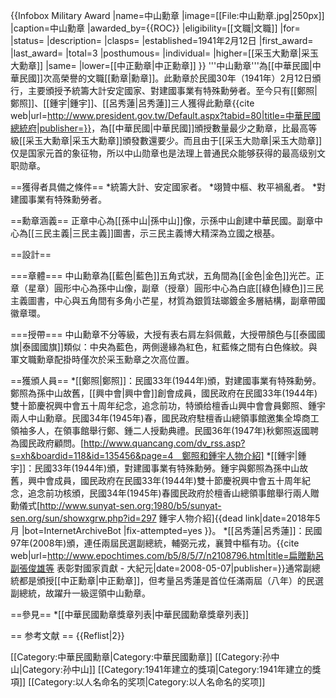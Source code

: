 {{Infobox Military Award
|name=中山勳章
|image=[[File:中山勳章.jpg|250px]]
|caption=中山勳章
|awarded_by={{ROC}}
|eligibility=[[文職|文職]]
|for=
|status=
|description=
|clasps=
|established=1941年2月12日
|first_award= 
|last_award=
|total=3
|posthumous=
|individual=
|higher=[[采玉大勳章|采玉大勳章]]
|same=
|lower=[[中正勳章|中正勳章]]
}}
'''中山勳章'''為[[中華民國|中華民國]]次高榮譽的文職[[勳章|勳章]]。此勳章於民國30年（1941年）2月12日頒行，主要頒授予統籌大計安定國家、對建國事業有特殊勳勞者。至今只有[[鄭照|鄭照]]、[[鍾宇|鍾宇]]、[[呂秀蓮|呂秀蓮]]三人獲得此勳章<ref>{{cite web|url=http://www.president.gov.tw/Default.aspx?tabid=80|title=中華民國總統府|publisher=}}</ref>，為[[中華民國|中華民國]]頒授數量最少之勳章，比最高等級[[采玉大勳章|采玉大勳章]]頒發數還要少。而且由于[[采玉大勋章|采玉大勋章]]仅是国家元首的象征物，所以中山勋章也是法理上普通民众能够获得的最高级别文职勋章。

==獲得者具備之條件==
*統籌大計、安定國家者。 
*翊贊中樞、敉平禍亂者。
*對建國事業有特殊勳勞者。

==勳章涵義==
正章中心為[[孫中山|孫中山]]像，示孫中山創建中華民國。副章中心為[[三民主義|三民主義]]圖書，示三民主義博大精深為立國之根基。

==設計==

===章體===
中山勳章為[[藍色|藍色]]五角式狀，五角間為[[金色|金色]]光芒。正章（星章）圓形中心為孫中山像，副章（授章）圓形中心為白底[[綠色|綠色]]三民主義圖書，中心與五角間有多角小芒星，材質為銀質珐瑯鍍金多層結構，副章帶國徽章環。

===授帶===
中山勳章不分等級，大授有表右肩左斜佩戴，大授帶顏色与[[泰國國旗|泰國國旗]]類似：中央為藍色，两側邊緣為紅色，紅藍條之間有白色條紋。與軍文職勳章配掛時僅次於采玉勳章之次高位置。

==獲頒人員==
*[[鄭照|鄭照]]：民國33年(1944年)頒，對建國事業有特殊勳勞。鄭照為孫中山故舊，[[興中會|興中會]]創會成員，國民政府在民國33年(1944年)雙十節慶祝興中會五十周年纪念，追念前功，特頒给檀香山興中會會員鄭照、鍾宇兩人中山勳章。民國34年(1945年)春，國民政府駐檀香山總領事館邀集全埠商工領袖多人，在領事館舉行鄭、鍾二人授勳典禮。民國36年(1947年)秋鄭照返國聘為國民政府顧問。<ref>[http://www.quancang.com/dv_rss.asp?s=xh&boardid=118&id=135456&page=4　鄭照和鍾宇人物介紹]</ref>
*[[鍾宇|鍾宇]]：民國33年(1944年)頒，對建國事業有特殊勳勞。鍾宇與鄭照為孫中山故舊，興中會成員，國民政府在民國33年(1944年)雙十節慶祝興中會五十周年紀念，追念前功核頒，民國34年(1945年)春國民政府於檀香山總領事館舉行兩人贈勳儀式<ref>[http://www.sunyat-sen.org:1980/b5/sunyat-sen.org/sun/showxgrw.php?id=297 鍾宇人物介紹]{{dead link|date=2018年5月 |bot=InternetArchiveBot |fix-attempted=yes }}</ref>。
*[[呂秀蓮|呂秀蓮]]：民國97年(2008年)頒，連任兩屆民選副總統，輔弼元戎，襄贊中樞有功。<ref>{{cite web|url=http://www.epochtimes.com/b5/8/5/7/n2108796.htm|title=扁贈勳呂副張俊雄等 表彰對國家貢獻 - 大紀元|date=2008-05-07|publisher=}}</ref>通常副總統都是頒授[[中正勳章|中正勳章]]，但考量呂秀蓮是首位任滿兩屆（八年）的民選副總統，故躍升一級逕領中山勳章。

==參見==
*[[中華民國勳章獎章列表|中華民國勳章獎章列表]]

== 参考文献 ==
{{Reflist|2}}

[[Category:中華民國勳章|Category:中華民國勳章]]
[[Category:孙中山|Category:孙中山]]
[[Category:1941年建立的獎項|Category:1941年建立的獎項]]
[[Category:以人名命名的奖项|Category:以人名命名的奖项]]